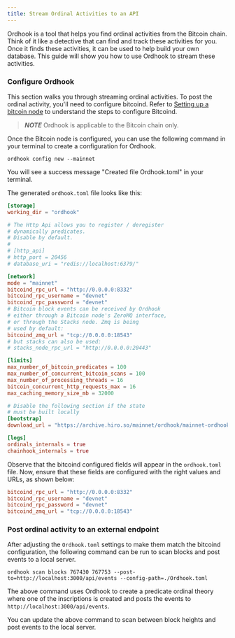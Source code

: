 ```yaml
---
title: Stream Ordinal Activities to an API
---
```


Ordhook is a tool that helps you find ordinal activities from the Bitcoin chain. Think of it like a detective that can find and track these activities for you. Once it finds these activities, it can be used to help build your own database. This guide will show you how to use Ordhook to stream these activities.

### Configure Ordhook

This section walks you through streaming ordinal activities. To post the ordinal activity, you'll need to configure bitcoind. Refer to [Setting up a bitcoin node](./how-to-run-ordhook-as-a-service-using-bitcoind.md#setting-up-a-bitcoin-node) to understand the steps to configure Bitcoind.

> **_NOTE_**
> Ordhook is applicable to the Bitcoin chain only.

Once the Bitcoin node is configured, you can use the following command in your terminal to create a configuration for Ordhook.

`ordhook config new --mainnet`

You will see a success message "Created file Ordhook.toml" in your terminal.

The generated `ordhook.toml` file looks like this:

```toml
[storage]
working_dir = "ordhook"

# The Http Api allows you to register / deregister
# dynamically predicates.
# Disable by default.
#
# [http_api]
# http_port = 20456
# database_uri = "redis://localhost:6379/"

[network]
mode = "mainnet"
bitcoind_rpc_url = "http://0.0.0.0:8332"
bitcoind_rpc_username = "devnet"
bitcoind_rpc_password = "devnet"
# Bitcoin block events can be received by Ordhook
# either through a Bitcoin node's ZeroMQ interface,
# or through the Stacks node. Zmq is being
# used by default:
bitcoind_zmq_url = "tcp://0.0.0.0:18543"
# but stacks can also be used:
# stacks_node_rpc_url = "http://0.0.0.0:20443"

[limits]
max_number_of_bitcoin_predicates = 100
max_number_of_concurrent_bitcoin_scans = 100
max_number_of_processing_threads = 16
bitcoin_concurrent_http_requests_max = 16
max_caching_memory_size_mb = 32000

# Disable the following section if the state
# must be built locally
[bootstrap]
download_url = "https://archive.hiro.so/mainnet/ordhook/mainnet-ordhook-sqlite-latest"

[logs]
ordinals_internals = true
chainhook_internals = true
```

Observe that the bitcoind configured fields will appear in the `ordhook.toml` file. Now, ensure that these fields are configured with the right values and URLs, as shown below:

```toml
bitcoind_rpc_url = "http://0.0.0.0:8332"
bitcoind_rpc_username = "devnet"
bitcoind_rpc_password = "devnet"
bitcoind_zmq_url = "tcp://0.0.0.0:18543"
```

### Post ordinal activity to an external endpoint

After adjusting the `Ordhook.toml` settings to make them match the bitcoind configuration, the following command can be run to scan blocks and post events to a local server.

`ordhook scan blocks 767430 767753 --post-to=http://localhost:3000/api/events --config-path=./Ordhook.toml`

The above command uses Ordhook to create a predicate ordinal theory where one of the inscriptions is created and posts the events to `http://localhost:3000/api/events`.

You can update the above command to scan between block heights and post events to the local server.
